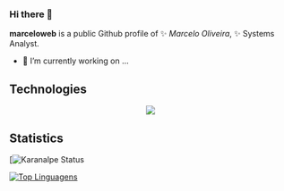 ### Hi there 👋


**marceloweb** is a public Github profile of ✨ _Marcelo Oliveira_, ✨ Systems Analyst.

- 🔭 I’m currently working on ...

## Technologies

<div align="center">
  <img src="https://skillicons.dev/icons?i=python,java,aws,php,kubernetes,ansible,git" />
</div>

## Statistics

[![Karanalpe Status](https://github-readme-stats.vercel.app/api?username=marceloweb&show_icons=true)

[![Top Linguagens](https://github-readme-stats.vercel.app/api/top-langs/?username=marceloweb&layout=compact)](https://github.com/anuraghazra/github-readme-stats)

